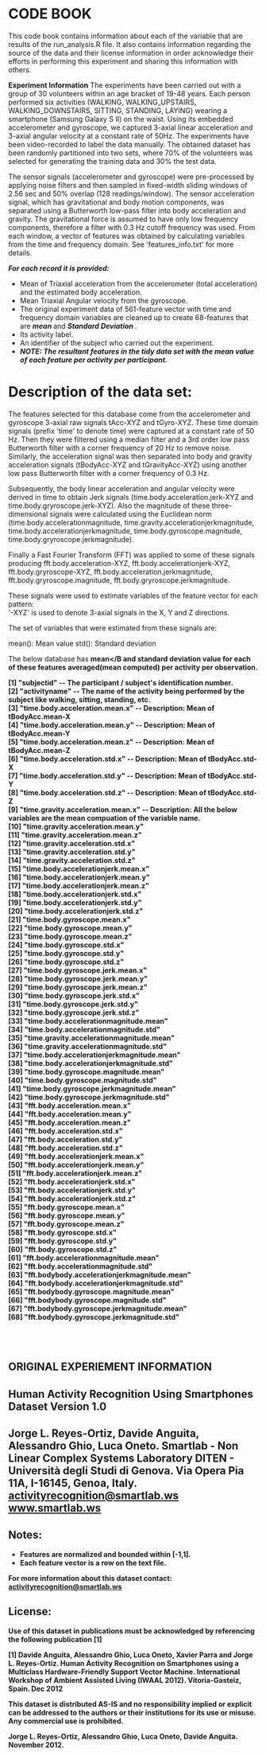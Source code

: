 CODE BOOK
=========
This code book contains information about each of the variable that are results of the run_analysis.R file.
It also contains information regarding the source of the data and their license information in order acknowledge their efforts in performing this experiment and sharing this information with others.

<B>Experiment Information</B>
The experiments have been carried out with a group of 30 volunteers within an age bracket of 19-48 years. Each person performed six activities (WALKING, WALKING_UPSTAIRS, WALKING_DOWNSTAIRS, SITTING, STANDING, LAYING) wearing a smartphone (Samsung Galaxy S II) on the waist. Using its embedded accelerometer and gyroscope, we captured 3-axial linear acceleration and 3-axial angular velocity at a constant rate of 50Hz. The experiments have been video-recorded to label the data manually. The obtained dataset has been randomly partitioned into two sets, where 70% of the volunteers was selected for generating the training data and 30% the test data. 

The sensor signals (accelerometer and gyroscope) were pre-processed by applying noise filters and then sampled in fixed-width sliding windows of 2.56 sec and 50% overlap (128 readings/window). The sensor acceleration signal, which has gravitational and body motion components, was separated using a Butterworth low-pass filter into body acceleration and gravity. The gravitational force is assumed to have only low frequency components, therefore a filter with 0.3 Hz cutoff frequency was used. From each window, a vector of features was obtained by calculating variables from the time and frequency domain. See 'features_info.txt' for more details. 

<B><I>For each record it is provided:</I> </B>

* Mean of Triaxial acceleration from the accelerometer (total acceleration) and the estimated body acceleration.
* Mean Triaxial Angular velocity from the gyroscope. 
* The original experiment data of 561-feature vector with time and frequency domain variables are cleaned up to create 68-features that are <B><I> mean </I></B>and <B><I>Standard Deviation </I></B>.
* Its activity label. 
* An identifier of the subject who carried out the experiment.
* <B><I>NOTE: The resultant features in the tidy data set with the mean value of each feature per activity per participant. </B></I>

Description of the data set:
=============================
The features selected for this database come from the accelerometer and gyroscope 3-axial raw signals tAcc-XYZ and tGyro-XYZ. These time domain signals (prefix 'time' to denote time) were captured at a constant rate of 50 Hz. Then they were filtered using a median filter and a 3rd order low pass Butterworth filter with a corner frequency of 20 Hz to remove noise. Similarly, the acceleration signal was then separated into body and gravity acceleration signals (tBodyAcc-XYZ and tGravityAcc-XYZ) using another low pass Butterworth filter with a corner frequency of 0.3 Hz. 

Subsequently, the body linear acceleration and angular velocity were derived in time to obtain Jerk signals (time.body.acceleration.jerk-XYZ and time.body.gryroscope.jerk-XYZ). Also the magnitude of these three-dimensional signals were calculated using the Euclidean norm (time.body.accelerationmagnitude, time.gravity.accelerationjerkmagnitude, time.body.accelerationjerkmagnitude, time.body.gyroscope.magnitude, time.body.gryroscope.jerkmagnitude). 

Finally a Fast Fourier Transform (FFT) was applied to some of these signals producing fft.body.acceleration-XYZ, fft.body.accelerationjerk-XYZ, fft.body.gryroscope-XYZ, fft.body.acceleration.jerkmagnitude, fft.body.gryroscope.magnitude, fft.body.gryroscope.jerkmagnitude. 

These signals were used to estimate variables of the feature vector for each pattern:  
'-XYZ' is used to denote 3-axial signals in the X, Y and Z directions.

The set of variables that were estimated from these signals are: 

mean(): Mean value
std(): Standard deviation

The below database has <B>mean</B and <B>standard deviation</B> value for each of these features averaged(mean computed) per activity per observation.

 [1] "subjectid"                     -- The participant / subject's identification number.           
 [2] "activityname"                  -- The name of the activity being performed by the subject like walking, sitting, standing, etc.           
 [3] "time.body.acceleration.mean.x"  --	Description: Mean of tBodyAcc.mean-X            
 [4] "time.body.acceleration.mean.y"  	--	Description: Mean of tBodyAcc.mean-Y            
 [5] "time.body.acceleration.mean.z"  	--	Description: Mean of tBodyAcc.mean-Z            
 [6] "time.body.acceleration.std.x"   	--	Description: Mean of tBodyAcc.std-X            
 [7] "time.body.acceleration.std.y"   	--	Description: Mean of tBodyAcc.std-Y             
 [8] "time.body.acceleration.std.z"   	--	Description: Mean of tBodyAcc.std-Z               
 [9] "time.gravity.acceleration.mean.x"  -- Description: All the below variables are the mean compuation of the variable name.         
[10] "time.gravity.acceleration.mean.y"           
[11] "time.gravity.acceleration.mean.z"           
[12] "time.gravity.acceleration.std.x"            
[13] "time.gravity.acceleration.std.y"            
[14] "time.gravity.acceleration.std.z"            
[15] "time.body.accelerationjerk.mean.x"          
[16] "time.body.accelerationjerk.mean.y"          
[17] "time.body.accelerationjerk.mean.z"          
[18] "time.body.accelerationjerk.std.x"           
[19] "time.body.accelerationjerk.std.y"           
[20] "time.body.accelerationjerk.std.z"           
[21] "time.body.gyroscope.mean.x"                 
[22] "time.body.gyroscope.mean.y"                 
[23] "time.body.gyroscope.mean.z"                 
[24] "time.body.gyroscope.std.x"                  
[25] "time.body.gyroscope.std.y"                  
[26] "time.body.gyroscope.std.z"                  
[27] "time.body.gyroscope.jerk.mean.x"            
[28] "time.body.gyroscope.jerk.mean.y"            
[29] "time.body.gyroscope.jerk.mean.z"            
[30] "time.body.gyroscope.jerk.std.x"             
[31] "time.body.gyroscope.jerk.std.y"             
[32] "time.body.gyroscope.jerk.std.z"             
[33] "time.body.accelerationmagnitude.mean"       
[34] "time.body.accelerationmagnitude.std"        
[35] "time.gravity.accelerationmagnitude.mean"    
[36] "time.gravity.accelerationmagnitude.std"     
[37] "time.body.accelerationjerkmagnitude.mean"   
[38] "time.body.accelerationjerkmagnitude.std"    
[39] "time.body.gyroscope.magnitude.mean"         
[40] "time.body.gyroscope.magnitude.std"          
[41] "time.body.gyroscope.jerkmagnitude.mean"     
[42] "time.body.gyroscope.jerkmagnitude.std"      
[43] "fft.body.acceleration.mean.x"               
[44] "fft.body.acceleration.mean.y"               
[45] "fft.body.acceleration.mean.z"               
[46] "fft.body.acceleration.std.x"                
[47] "fft.body.acceleration.std.y"                
[48] "fft.body.acceleration.std.z"                
[49] "fft.body.accelerationjerk.mean.x"           
[50] "fft.body.accelerationjerk.mean.y"           
[51] "fft.body.accelerationjerk.mean.z"           
[52] "fft.body.accelerationjerk.std.x"            
[53] "fft.body.accelerationjerk.std.y"            
[54] "fft.body.accelerationjerk.std.z"            
[55] "fft.body.gyroscope.mean.x"                  
[56] "fft.body.gyroscope.mean.y"                  
[57] "fft.body.gyroscope.mean.z"                  
[58] "fft.body.gyroscope.std.x"                   
[59] "fft.body.gyroscope.std.y"                   
[60] "fft.body.gyroscope.std.z"                   
[61] "fft.body.accelerationmagnitude.mean"        
[62] "fft.body.accelerationmagnitude.std"         
[63] "fft.bodybody.accelerationjerkmagnitude.mean"           
[64] "fft.bodybody.accelerationjerkmagnitude.std"           
[65] "fft.bodybody.gyroscope.magnitude.mean"           
[66] "fft.bodybody.gyroscope.magnitude.std"       
[67] "fft.bodybody.gyroscope.jerkmagnitude.mean"  
[68] "fft.bodybody.gyroscope.jerkmagnitude.std"


<BR> </BR>
<b>ORIGINAL EXPERIEMENT INFORMATION</b>
----------------------------------------------------------
Human Activity Recognition Using Smartphones Dataset
Version 1.0
----------------------------------------------------------
Jorge L. Reyes-Ortiz, Davide Anguita, Alessandro Ghio, Luca Oneto.
Smartlab - Non Linear Complex Systems Laboratory
DITEN - Università degli Studi di Genova.
Via Opera Pia 11A, I-16145, Genoa, Italy.
activityrecognition@smartlab.ws
www.smartlab.ws
----------------------------------------------------------

<b>Notes:</b> 
----------
* Features are normalized and bounded within [-1,1].
* Each feature vector is a row on the text file.

For more information about this dataset contact: activityrecognition@smartlab.ws

License:
--------
Use of this dataset in publications must be acknowledged by referencing the following publication [1] 

[1] Davide Anguita, Alessandro Ghio, Luca Oneto, Xavier Parra and Jorge L. Reyes-Ortiz. Human Activity Recognition on Smartphones using a Multiclass Hardware-Friendly Support Vector Machine. International Workshop of Ambient Assisted Living (IWAAL 2012). Vitoria-Gasteiz, Spain. Dec 2012

This dataset is distributed AS-IS and no responsibility implied or explicit can be addressed to the authors or their institutions for its use or misuse. Any commercial use is prohibited.

Jorge L. Reyes-Ortiz, Alessandro Ghio, Luca Oneto, Davide Anguita. November 2012.
